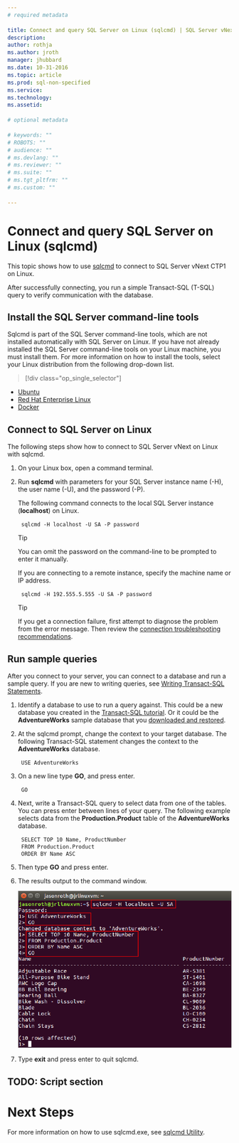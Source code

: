 ```yaml
---
# required metadata

title: Connect and query SQL Server on Linux (sqlcmd) | SQL Server vNext CTP1
description: 
author: rothja 
ms.author: jroth 
manager: jhubbard
ms.date: 10-31-2016
ms.topic: article
ms.prod: sql-non-specified
ms.service: 
ms.technology: 
ms.assetid: 

# optional metadata

# keywords: ""
# ROBOTS: ""
# audience: ""
# ms.devlang: ""
# ms.reviewer: ""
# ms.suite: ""
# ms.tgt_pltfrm: ""
# ms.custom: ""

---
```

# Connect and query SQL Server on Linux (sqlcmd)
This topic shows how to use [sqlcmd](https://msdn.microsoft.com/library/ms162773.aspx) to connect to SQL Server vNext CTP1 on Linux. 

After successfully connecting, you run a simple Transact-SQL (T-SQL) query to verify communication with the database.

## Install the SQL Server command-line tools

Sqlcmd is part of the SQL Server command-line tools, which are not installed automatically with SQL Server on Linux. If you have not already installed the SQL Server command-line tools on your Linux machine, you must install them. For more information on how to install the tools, select your Linux distribution from the following drop-down list.

> [!div class="op_single_selector"]
- [Ubuntu](sql-server-linux-setup-ubuntu.md#tools)
- [Red Hat Enterprise Linux](sql-server-linux-setup-red-hat.md#tools)
- [Docker](sql-server-linux-setup-docker.md#tools)

## Connect to SQL Server on Linux

The following steps show how to connect to SQL Server vNext on Linux with sqlcmd.

1. On your Linux box, open a command terminal.

2. Run **sqlcmd** with parameters for your SQL Server instance name (-H), the user name (-U), and the password (-P). 

    The following command connects to the local SQL Server instance (**localhost**) on Linux.

        sqlcmd -H localhost -U SA -P password

    > [!TIP]
    > You can omit the password on the command-line to be prompted to enter it manually.

    If you are connecting to a remote instance, specify the machine name or IP address. 

        sqlcmd -H 192.555.5.555 -U SA -P password

    > [!TIP]
    > If you get a connection failure, first attempt to diagnose the problem from the error message. Then review the [connection troubleshooting recommendations](sql-server-linux-connect-and-query.md#troubleshoot).

## Run sample queries

After you connect to your server, you can connect to a database and run a sample query. If you are new to writing queries, see [Writing Transact-SQL Statements](https://msdn.microsoft.com/library/ms365303.aspx).

1. Identify a database to use to run a query against. This could be a new database you created in the [Transact-SQL tutorial](https://msdn.microsoft.com/library/ms365303.aspx). Or it could be the **AdventureWorks** sample database that you [downloaded and restored](sql-server-linux-restore-database.md).

2. At the sqlcmd prompt, change the context to your target database. The following Transact-SQL statement changes the context to the **AdventureWorks** database.

        USE AdventureWorks

3. On a new line type **GO**, and press enter.

        GO

2. Next, write a Transact-SQL query to select data from one of the tables. You can press enter between lines of your query. The following example selects data from the **Production.Product** table of the **AdventureWorks** database.

        SELECT TOP 10 Name, ProductNumber
        FROM Production.Product
        ORDER BY Name ASC

3. Then type **GO** and press enter.

4. The results output to the command window.

	![Success. Connect to SQL Database server: SQL Server Management Studio](./media/sql-server-linux-connect-and-query-sqlcmd/execute-query.png)

5. Type **exit** and press enter to quit sqlcmd. 

## TODO: Script section

# Next Steps
For more information on how to use sqlcmd.exe, see [sqlcmd Utility](https://msdn.microsoft.com/library/ms162773.aspx).
